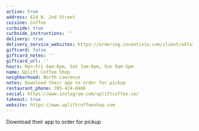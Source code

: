 ```yaml
---
active: true
address: 624 N. 2nd Street
cuisine: Coffee
curbside: true
curbside_instructions: ''
delivery: true
delivery_service_websites: https://ordering.incentivio.com/client/a47a3c3b-0a8d-4d7e-a624-178cc9a5ac74/store/
giftcard: false
giftcard_notes: ''
giftcard_url: ''
hours: Mon-Fri 6am-6pm, Sat 7am-6pm, Sun 9am-5pm
name: Uplift Coffee Shop
neighborhood: North Lawrence
notes: Download their app to order for pickup
restaurant_phone: 785-424-0466
social: https://www.instagram.com/upliftcoffee.co/
takeout: true
website: https://www.upliftcoffeeshop.com
---
```


Download their app to order for pickup